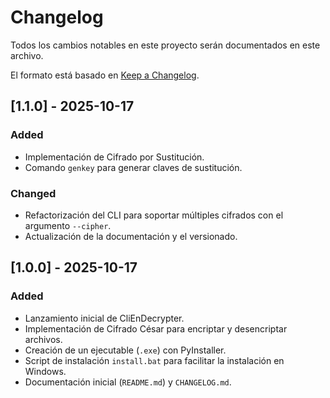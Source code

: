 # Changelog

Todos los cambios notables en este proyecto serán documentados en este archivo.

El formato está basado en [Keep a Changelog](https://keepachangelog.com/en/1.0.0/).

## [1.1.0] - 2025-10-17

### Added

- Implementación de Cifrado por Sustitución.
- Comando `genkey` para generar claves de sustitución.

### Changed

- Refactorización del CLI para soportar múltiples cifrados con el argumento `--cipher`.
- Actualización de la documentación y el versionado.

## [1.0.0] - 2025-10-17

### Added

- Lanzamiento inicial de CliEnDecrypter.
- Implementación de Cifrado César para encriptar y desencriptar archivos.
- Creación de un ejecutable (`.exe`) con PyInstaller.
- Script de instalación `install.bat` para facilitar la instalación en Windows.
- Documentación inicial (`README.md`) y `CHANGELOG.md`.
